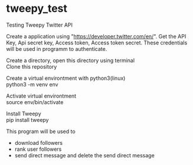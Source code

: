 # tweepy_test
Testing Tweepy Twitter API

Create a application using "https://developer.twitter.com/en/". Get the API Key, Api secret key, Access token, Access token secret. These credentials will be used in programm to authenticate.

Create a directory, open this directory using terminal<br>
Clone this repository

Create a virtual environtment with python3(linux)<br>
python3 -m venv env

Activate virtual environtment<br>
source env/bin/activate

Install Tweepy<br>
pip install tweepy

This program will be used to<br>
* download followers
* rank user followers
* send direct message and delete the send direct message
